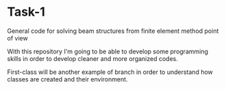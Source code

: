 # Task-1
General code for solving beam structures from finite element method point of view

With this repository I'm going to be able to develop some programming skills in order to develop cleaner and more organized codes.

First-class will be another example of branch in order to understand how classes are created and their environment.